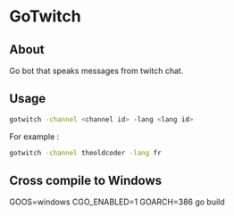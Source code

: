 # GoTwitch

## About

Go bot that speaks messages from twitch chat.

## Usage

```sh
gotwitch -channel <channel id> -lang <lang id>
```

For example : 

```sh
gotwitch -channel theoldcoder -lang fr
```

## Cross compile to Windows

GOOS=windows CGO_ENABLED=1 GOARCH=386 go build
